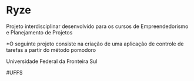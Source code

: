 # Ryze
Projeto interdisciplinar desenvolvido para os cursos de Empreendedorismo e Planejamento de Projetos


*O seguinte projeto consiste na criação de uma aplicação de controle de tarefas a partir do método pomodoro 


Universidade Federal da Fronteira Sul 

#UFFS

